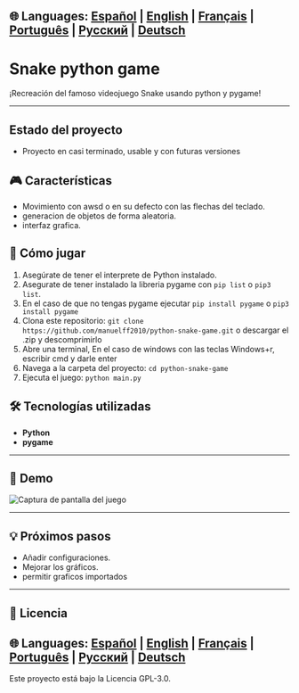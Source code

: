 🌐 **Languages:** [Español](README.md) | [English](README.en.md) | [Français](README.fr.md) | [Português](README.pt.md) | [Русский](README.ru.md) | [Deutsch](README.de.md)
---
# Snake python game

¡Recreación del famoso videojuego Snake usando python y pygame!

---
##   Estado del proyecto
* Proyecto en casi terminado, usable y con futuras versiones
## 🎮 Características

* Movimiento con awsd o en su defecto con las flechas del teclado.
* generacion de objetos de forma aleatoria.
* interfaz grafica.

## 🚀 Cómo jugar

1.  Asegúrate de tener el interprete de Python instalado.
2.  Asegurate de tener instalado la libreria pygame con `pip list` o `pip3 list`.
3.  En el caso de que no tengas pygame ejecutar `pip install pygame` o `pip3 install pygame` 
3.  Clona este repositorio: `git clone https://github.com/manuelff2010/python-snake-game.git` o descargar el .zip y descomprimirlo
4.  Abre una terminal, En el caso de windows con las teclas Windows+r, escribir cmd y darle enter
5.  Navega a la carpeta del proyecto: `cd python-snake-game`
6.  Ejecuta el juego: `python main.py`

## 🛠️ Tecnologías utilizadas
* **Python**
* **pygame**
---
## 📸 Demo

![Captura de pantalla del juego](ruta/a/tu/imagen-snake.png)

---

## 💡 Próximos pasos

* Añadir configuraciones.
* Mejorar los gráficos.
* permitir graficos importados
---

## 📄 Licencia
🌐 **Languages:** [Español](README.md) | [English](README.en.md) | [Français](README.fr.md) | [Português](README.pt.md) | [Русский](README.ru.md) | [Deutsch](README.de.md)
---
Este proyecto está bajo la Licencia GPL-3.0.